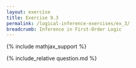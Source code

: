 ```yaml
---
layout: exercise
title: Exercise 9.3
permalink: /logical-inference-exercises/ex_3/
breadcrumb: Inference in First-Order Logic
---
```


{% include mathjax_support %}

<div><i class="arrow-up loader" data-chapter="logical-inference-exercises" data-exercise="ex_3" data-rating="0"></i></div>
{% include_relative question.md %}
